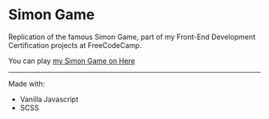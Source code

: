 # Simon Game
Replication of the famous Simon Game, part of my Front-End Development Certification projects at FreeCodeCamp.

You can play [my Simon Game on Here](http://simon-game.lemaitre-creation.fr/)

---

Made with:
+ Vanilla Javascript
+ SCSS